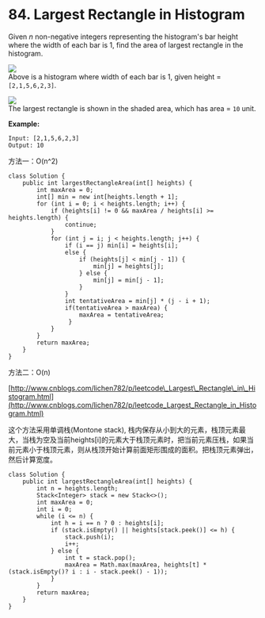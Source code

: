 # 84. Largest Rectangle in Histogram

Given _n_ non-negative integers representing the histogram's bar height where the width of each bar is 1, find the area of largest rectangle in the histogram.

![](https://assets.leetcode.com/uploads/2018/10/12/histogram.png)  
Above is a histogram where width of each bar is 1, given height = `[2,1,5,6,2,3]`.

![](https://assets.leetcode.com/uploads/2018/10/12/histogram_area.png)  
The largest rectangle is shown in the shaded area, which has area = `10` unit.

**Example:**

```text
Input: [2,1,5,6,2,3]
Output: 10
```

方法一：O\(n^2\)

```text
class Solution {
    public int largestRectangleArea(int[] heights) {
        int maxArea = 0;
        int[] min = new int[heights.length + 1];
        for (int i = 0; i < heights.length; i++) {
            if (heights[i] != 0 && maxArea / heights[i] >= heights.length) {
                continue;
            }
            for (int j = i; j < heights.length; j++) {
                if (i == j) min[i] = heights[i];
                else {
                    if (heights[j] < min[j - 1]) {
                        min[j] = heights[j];
                    } else {
                        min[j] = min[j - 1];
                    }
                }
                int tentativeArea = min[j] * (j - i + 1);
                if(tentativeArea > maxArea) {
                    maxArea = tentativeArea;
                 }
            }
        }
        return maxArea;
    }
}
```

方法二：O\(n\)

[http://www.cnblogs.com/lichen782/p/leetcode\_Largest\_Rectangle\_in\_Histogram.html](http://www.cnblogs.com/lichen782/p/leetcode_Largest_Rectangle_in_Histogram.html)

这个方法采用单调栈\(Montone stack\), 栈内保存从小到大的元素，栈顶元素最大，当栈为空及当前heights\[i\]的元素大于栈顶元素时，把当前元素压栈，如果当前元素小于栈顶元素，则从栈顶开始计算前面矩形围成的面积。把栈顶元素弹出，然后计算宽度。

```text
class Solution {
    public int largestRectangleArea(int[] heights) {
        int n = heights.length;
        Stack<Integer> stack = new Stack<>();
        int maxArea = 0;
        int i = 0;
        while (i <= n) {
            int h = i == n ? 0 : heights[i];
            if (stack.isEmpty() || heights[stack.peek()] <= h) {
                stack.push(i);
                i++;
            } else {
                int t = stack.pop();
                maxArea = Math.max(maxArea, heights[t] * (stack.isEmpty()? i : i - stack.peek() - 1));
            }
        }
        return maxArea;
    }
}
```


